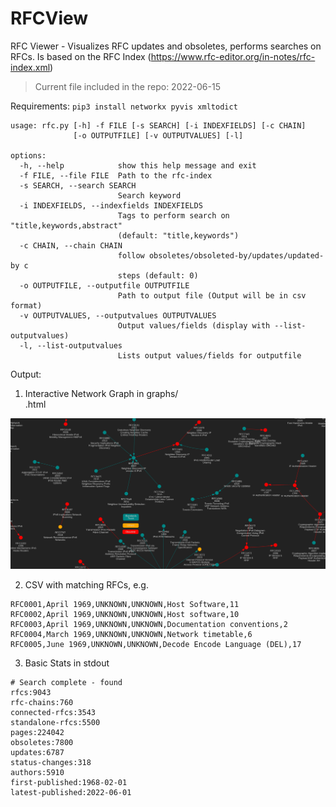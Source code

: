 # RFCView
RFC Viewer - Visualizes RFC updates and obsoletes, performs searches on RFCs. 
Is based on the RFC Index (https://www.rfc-editor.org/in-notes/rfc-index.xml)
> Current file included in the repo: 2022-06-15


Requirements: `pip3 install networkx pyvis xmltodict`



```
usage: rfc.py [-h] -f FILE [-s SEARCH] [-i INDEXFIELDS] [-c CHAIN]
              [-o OUTPUTFILE] [-v OUTPUTVALUES] [-l]

options:
  -h, --help            show this help message and exit
  -f FILE, --file FILE  Path to the rfc-index
  -s SEARCH, --search SEARCH
                        Search keyword
  -i INDEXFIELDS, --indexfields INDEXFIELDS
                        Tags to perform search on "title,keywords,abstract"
                        (default: "title,keywords")
  -c CHAIN, --chain CHAIN
                        follow obsoletes/obsoleted-by/updates/updated-by c
                        steps (default: 0)
  -o OUTPUTFILE, --outputfile OUTPUTFILE
                        Path to output file (Output will be in csv format)
  -v OUTPUTVALUES, --outputvalues OUTPUTVALUES
                        Output values/fields (display with --list-outputvalues)
  -l, --list-outputvalues
                        Lists output values/fields for outputfile
```

Output:

1) Interactive Network Graph in graphs/<search keyword>.html

![Example graph for IPv6 as keyword](/img/rfcvis.png)

2) CSV with matching RFCs, e.g.
```
RFC0001,April 1969,UNKNOWN,UNKNOWN,Host Software,11
RFC0002,April 1969,UNKNOWN,UNKNOWN,Host software,10
RFC0003,April 1969,UNKNOWN,UNKNOWN,Documentation conventions,2
RFC0004,March 1969,UNKNOWN,UNKNOWN,Network timetable,6
RFC0005,June 1969,UNKNOWN,UNKNOWN,Decode Encode Language (DEL),17
```

3) Basic Stats in stdout
```
# Search complete - found 
rfcs:9043
rfc-chains:760
connected-rfcs:3543
standalone-rfcs:5500
pages:224042
obsoletes:7800
updates:6787
status-changes:318
authors:5910
first-published:1968-02-01
latest-published:2022-06-01
```

